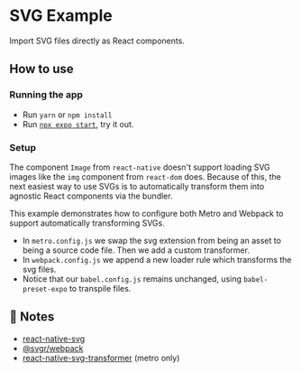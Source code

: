 # SVG Example

Import SVG files directly as React components.

## How to use

### Running the app

- Run `yarn` or `npm install`
- Run [`npx expo start`](https://docs.expo.dev/versions/latest/workflow/expo-cli/), try it out.

### Setup

The component `Image` from `react-native` doesn't support loading SVG images like the `img` component from `react-dom` does. Because of this, the next easiest way to use SVGs is to automatically transform them into agnostic React components via the bundler.

This example demonstrates how to configure both Metro and Webpack to support automatically transforming SVGs.

- In `metro.config.js` we swap the svg extension from being an asset to being a source code file. Then we add a custom transformer.
- In `webpack.config.js` we append a new loader rule which transforms the svg files.
- Notice that our `babel.config.js` remains unchanged, using `babel-preset-expo` to transpile files.

## 📝 Notes

- [react-native-svg](https://github.com/react-native-svg/react-native-svg)
- [@svgr/webpack](https://www.npmjs.com/package/@svgr/webpack)
- [react-native-svg-transformer](https://github.com/kristerkari/react-native-svg-transformer) (metro only)
